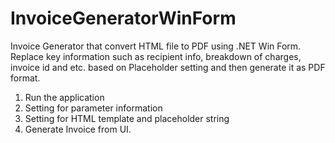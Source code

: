 # InvoiceGeneratorWinForm
Invoice Generator that convert HTML file to PDF using .NET Win Form. Replace key information such as recipient info, breakdown of charges, invoice id and etc. based on Placeholder setting and then generate it as PDF format.


1. Run the application
2. Setting for parameter information
3. Setting for HTML template and placeholder string
4. Generate Invoice from UI.

